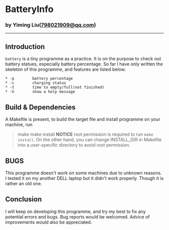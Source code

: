 # BatteryInfo
### by Yiming Liu(<798021909@qq.com>)
______

## Introduction
`battery` is a tiny programme as a practice. It is on the purpose to 
check out battery statues, especially battery percentage. So far I have 
only written the skeleton of this programme, and  features are listed below.  

	* -p		battery percentage
	* -c 		charging status
	* -t		time to empty/full(not finished)
	* -h		show a help message

## Build & Dependencies
A Makefile is present, to build the target file and install programme 
on your machine, run 
> make
> make install
**NOTICE** root permission is required to run `make install`. On the other 
hand, you can change INSTALL_DIR in Makefile into a user-specific directory
to avoid root permission.  

## BUGS 
This programme doesn't work on some machines due to unknown reasons. I tested 
it on my another DELL laptop but it didn't work properly. Though it is rather 
an old one. 

## Conclusion
I will keep on developing this programme, and try my best to fix any potential 
errors and bugs. Bug reports would be welcomed. Advice of improvements would also 
be appreciated.
